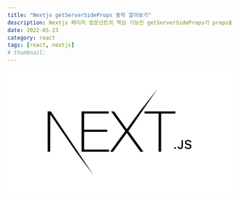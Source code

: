 ```yaml
---
title: "Nextjs getServerSideProps 동작 알아보기"
description: Nextjs 페이지 컴포넌트의 핵심 기능인 getServerSideProps가 props를 변경하고 전달하는 동작에 대해 알아보겠습니다.
date: 2022-05-23
category: react
tags: [react, nextjs]
# thumbnail:
---
```


![NextJS](./img/nextjs.png)
